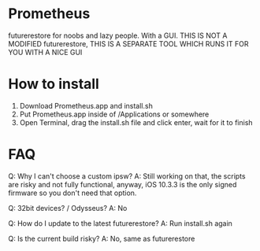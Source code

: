 # Prometheus
futurerestore for noobs and lazy people. With a GUI. THIS IS NOT A MODIFIED futurerestore, THIS IS A SEPARATE TOOL WHICH RUNS IT FOR YOU WITH A NICE GUI

# How to install

1. Download Prometheus.app and install.sh
2. Put Prometheus.app inside of /Applications or somewhere
3. Open Terminal, drag the install.sh file and click enter, wait for it to finish

# FAQ

Q: Why I can't choose a custom ipsw?
A: Still working on that, the scripts are risky and not fully functional, anyway, iOS 10.3.3 is the only signed firmware so you don't need that option. 

Q: 32bit devices? / Odysseus?
A: No

Q: How do I update to the latest futurerestore?
A: Run install.sh again

Q: Is the current build risky?
A: No, same as futurerestore
